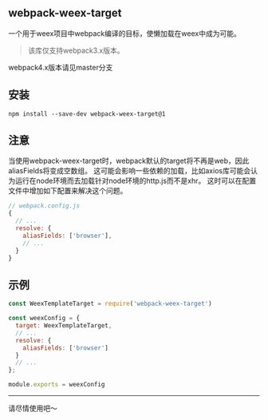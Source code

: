 webpack-weex-target
---
一个用于weex项目中webpack编译的目标，使懒加载在weex中成为可能。

> 该库仅支持webpack3.x版本。

webpack4.x版本请见master分支

## 安装
```
npm install --save-dev webpack-weex-target@1
```

## 注意
当使用webpack-weex-target时，webpack默认的target将不再是web，因此aliasFields将变成空数组。
这可能会影响一些依赖的加载，比如axios库可能会认为运行在node环境而去加载针对node环境的http.js而不是xhr。
这时可以在配置文件中增加如下配置来解决这个问题。
```js
// webpack.config.js
{
  // ...
  resolve: {
    aliasFields: ['browser'],
    // ...
  }
}
```

## 示例
```js
const WeexTemplateTarget = require('webpack-weex-target')

const weexConfig = {
  target: WeexTemplateTarget,
  // ...
  resolve: {
    aliasFields: ['browser']
  }
  // ...
};

module.exports = weexConfig
```

----
请尽情使用吧～